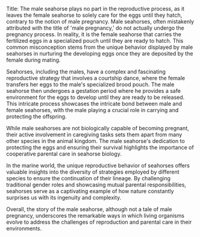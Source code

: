 Title: The male seahorse plays no part in the reproductive process, as it leaves the female seahorse to solely care for the eggs until they hatch, contrary to the notion of male pregnancy.
Male seahorses, often mistakenly attributed with the title of 'male pregnancy,' do not actually undergo the pregnancy process. In reality, it is the female seahorse that carries the fertilized eggs in a specialized pouch until they are ready to hatch. This common misconception stems from the unique behavior displayed by male seahorses in nurturing the developing eggs once they are deposited by the female during mating.

Seahorses, including the males, have a complex and fascinating reproductive strategy that involves a courtship dance, where the female transfers her eggs to the male's specialized brood pouch. The male seahorse then undergoes a gestation period where he provides a safe environment for the eggs to develop until they are ready to be released. This intricate process showcases the intricate bond between male and female seahorses, with the male playing a crucial role in carrying and protecting the offspring.

While male seahorses are not biologically capable of becoming pregnant, their active involvement in caregiving tasks sets them apart from many other species in the animal kingdom. The male seahorse's dedication to protecting the eggs and ensuring their survival highlights the importance of cooperative parental care in seahorse biology.

In the marine world, the unique reproductive behavior of seahorses offers valuable insights into the diversity of strategies employed by different species to ensure the continuation of their lineage. By challenging traditional gender roles and showcasing mutual parental responsibilities, seahorses serve as a captivating example of how nature constantly surprises us with its ingenuity and complexity.

Overall, the story of the male seahorse, although not a tale of male pregnancy, underscores the remarkable ways in which living organisms evolve to address the challenges of reproduction and parental care in their environments.